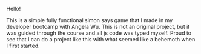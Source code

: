 Hello!

This is a simple fully functional simon says game that I made in my developer bootcamp with Angela Wu.
This is not an original project, but it was guided through the course and all js code was typed myself.
Proud to see that I can do a project like this with what seemed like a behemoth when I first started.